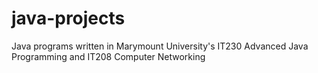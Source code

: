 # java-projects
Java programs written in Marymount University's IT230 Advanced Java Programming
and IT208 Computer Networking
